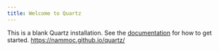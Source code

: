 ```yaml
---
title: Welcome to Quartz
---
```


This is a blank Quartz installation.
See the [documentation](https://quartz.jzhao.xyz) for how to get started. https://nammoc.github.io/quartz/
